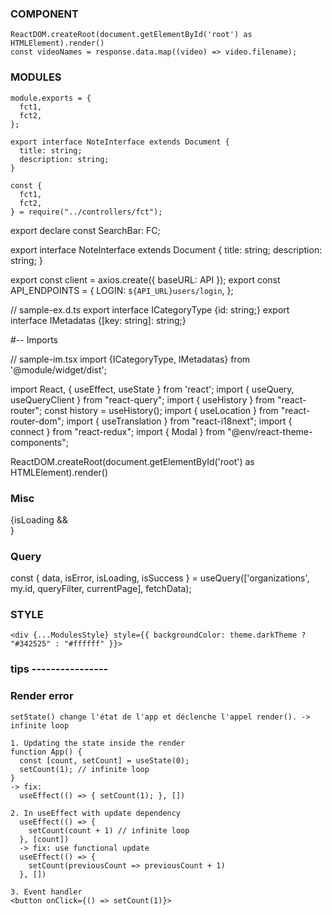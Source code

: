 ### COMPONENT

```
ReactDOM.createRoot(document.getElementById('root') as HTMLElement).render()
const videoNames = response.data.map((video) => video.filename);
```

### MODULES

```
module.exports = {
  fct1,
  fct2,
};

export interface NoteInterface extends Document {
  title: string;
  description: string;
}

const {
  fct1,
  fct2,
} = require("../controllers/fct");
```

export declare const SearchBar: FC<SearchBarprops>;

export interface NoteInterface extends Document {
  title: string;
  description: string;
}

export const client = axios.create({ baseURL: API });
export const API_ENDPOINTS = {
LOGIN: `${API_URL}users/login`,
};

// sample-ex.d.ts
export interface ICategoryType {id: string;}
export interface IMetadatas {[key: string]: string;}

#-- Imports

// sample-im.tsx
import {ICategoryType, IMetadatas} from '@module/widget/dist';

import React, { useEffect, useState } from 'react';
import { useQuery, useQueryClient } from "react-query";
import { useHistory } from "react-router";
const history = useHistory();
import { useLocation } from "react-router-dom";
import { useTranslation } from "react-i18next";
import { connect } from "react-redux";
import { Modal } from "@env/react-theme-components";

ReactDOM.createRoot(document.getElementById('root') as HTMLElement).render()

### Misc

<div {...ModulesStyle} style={{ backgroundColor: theme.darkTheme ? "#342525" : "#ffffff" }}>
{isLoading && <div className='p-4 text-center'>
<Component/>
</div>
}
  
### Query

const { data, isError, isLoading, isSuccess } = useQuery(['organizations', my.id, queryFilter, currentPage], fetchData);

### STYLE

```
<div {...ModulesStyle} style={{ backgroundColor: theme.darkTheme ? "#342525" : "#ffffff" }}>
```

### tips ----------------

### Render error

```
setState() change l'état de l'app et déclenche l'appel render(). -> infinite loop

1. Updating the state inside the render
function App() {
  const [count, setCount] = useState(0);
  setCount(1); // infinite loop
}
-> fix:
  useEffect(() => { setCount(1); }, [])

2. In useEffect with update dependency
  useEffect(() => {
    setCount(count + 1) // infinite loop
  }, [count])
  -> fix: use functional update
  useEffect(() => {
    setCount(previousCount => previousCount + 1)
  }, [])

3. Event handler
<button onClick={() => setCount(1)}>
```
